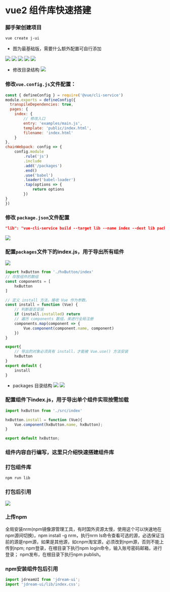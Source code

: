 # vue2 组件库快速搭建

### 脚手架创建项目

```sh
vue create j-ui
```
- 图为最基础版，需要什么额外配置可自行添加

![](/public/imgs//vue2/1.png)
![](/public/imgs//vue2/2.png)
![](/public/imgs//vue2/3.png)
![](/public/imgs//vue2/4.png)
![](/public/imgs//vue2/5.png)

- 修改目录结构
![](/public/imgs//vue2/6.png)

###  修改`vue.config.js`文件配置：

```js
const { defineConfig } = require('@vue/cli-service')
module.exports = defineConfig({
  transpileDependencies: true,
  pages: {
    index: {
        // 修改入口
        entry: 'examples/main.js',
        template: 'public/index.html',
        filename: 'index.html'
    }
},
chainWebpack: config => {
    config.module
        .rule('js')
        .include
        .add('/packages')
        .end()
        .use('babel')
        .loader('babel-loader')
        .tap(options => {
            return options
        })
}
})
```
### 修改 `package.json`文件配置

```json
"lib": "vue-cli-service build --target lib --name index --dest lib packages/index.js"
```

![](/public/imgs//vue2/7.png)

### 配置`packages`文件下的index.js，用于导出所有组件

![](/public/imgs//vue2/8.png)

```js
import hxButton from './hxButton/index'
// 存放组件的数组
const components = [
    hxButton
]

// 定义 install 方法，接收 Vue 作为参数。
const install = function (Vue) {
    // 判断是否安装
    if (install.installed) return
    // 遍历 components 数组，来进行全局注册
    components.map(component => {
        Vue.component(component.name, component)
    })
}

export{
    // 导出的对象必须具有 install，才能被 Vue.use() 方法安装
    hxButton
}
export default {
    install
}
```
- packages 目录结构
![](/public/imgs/vue2/9.png)
![](/public/imgs/vue2/10.png)
### 配置组件下index.js，用于导出单个组件实现按需加载

```js
import hxButton from './src/index'

hxButton.install = function (Vue){
    Vue.component(hxButton.name, hxButton);
}

export default hxButton;
```
### 组件内容自行编写，这里只介绍快速搭建组件库

### 打包组件库
```sh
npm run lib
```
### 打包后引用
![](/public/imgs/vue2/11.png)
### 上传npm 
全局安装nrm(npm镜像源管理工具，有时国外资源太慢，使用这个可以快速地在npm源间切换)，npm install -g nrm，执行nrm ls命令查看可选的源，必选保证当前的源是npm源，如果是其他源，如cnpm淘宝源，必须改到npm源，否则不能上传到npm;
npm登录，在根目录下执行npm login命令，输入账号密码邮箱，进行登录；
npm发布，在根目录下执行npm publish。

### npm安装组件包后引用
``` js
import jdreamUI from 'jdream-ui';
import 'jdream-ui/lib/index.css';
```